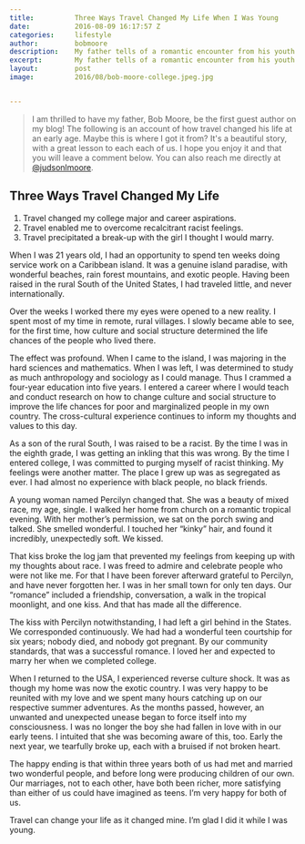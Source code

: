```yaml
---
title:			Three Ways Travel Changed My Life When I Was Young
date:			2016-08-09 16:17:57 Z
categories:		lifestyle
author:			bobmoore
description:	My father tells of a romantic encounter from his youth while traveling in the Caribbean Islands which forever changed his life.
excerpt:		My father tells of a romantic encounter from his youth while traveling in the Caribbean Islands which forever changed his life.
layout:			post
image:			2016/08/bob-moore-college.jpeg.jpg


---
```


> I am thrilled to have my father, Bob Moore, be the first guest author on my blog! The following is an account of how travel changed his life at an early age. Maybe this is where I got it from? It's a beautiful story, with a great lesson to each each of us. I hope you enjoy it and that you will leave a comment below. You can also reach me directly at [@judsonlmoore](https://twitter.com/judsonlmoore).

## Three Ways Travel Changed My Life

1. Travel changed my college major and career aspirations.
2. Travel enabled me to overcome recalcitrant racist feelings.
3. Travel precipitated a break-up with the girl I thought I would marry.

When I was 21 years old, I had an opportunity to spend ten weeks doing service work on a Caribbean island. It was a genuine island paradise, with wonderful beaches, rain forest mountains, and exotic people. Having been raised in the rural South of the United States, I had traveled little, and never internationally.

Over the weeks I worked there my eyes were opened to a new reality. I spent most of my time in remote, rural villages. I slowly became able to see, for the first time, how culture and social structure determined the life chances of the people who lived there.

The effect was profound. When I came to the island, I was majoring in the hard sciences and mathematics. When I was left, I was determined to study as much anthropology and sociology as I could manage. Thus I crammed a four-year education into five years. I entered a career where I would teach and conduct research on how to change culture and social structure to improve the life chances for poor and marginalized people in my own country. The cross-cultural experience continues to inform my thoughts and values to this day.

As a son of the rural South, I was raised to be a racist. By the time I was in the eighth grade, I was getting an inkling that this was wrong. By the time I entered college, I was committed to purging myself of racist thinking. My feelings were another matter. The place I grew up was as segregated as ever. I had almost no experience with black people, no black friends.

A young woman named Percilyn changed that. She was a beauty of mixed race, my age, single. I walked her home from church on a romantic tropical evening. With her mother’s permission, we sat on the porch swing and talked. She smelled wonderful. I touched her “kinky” hair, and found it incredibly, unexpectedly soft. We kissed.

That kiss broke the log jam that prevented my feelings from keeping up with my thoughts about race. I was freed to admire and celebrate people who were not like me. For that I have been forever afterward grateful to Percilyn, and have never forgotten her. I was in her small town for only ten days. Our “romance” included a friendship, conversation, a walk in the tropical moonlight, and one kiss. And that has made all the difference.

The kiss with Percilyn notwithstanding, I had left a girl behind in the States. We corresponded continuously. We had had a wonderful teen courtship for six years; nobody died, and nobody got pregnant. By our community standards, that was a successful romance. I loved her and expected to marry her when we completed college.

When I returned to the USA, I experienced reverse culture shock. It was as though my home was now the exotic country. I was very happy to be reunited with my love and we spent many hours catching up on our respective summer adventures. As the months passed, however, an unwanted and unexpected unease began to force itself into my consciousness. I was no longer the boy she had fallen in love with in our early teens. I intuited that she was becoming aware of this, too. Early the next year, we tearfully broke up, each with a bruised if not broken heart.

The happy ending is that within three years both of us had met and married two wonderful people, and before long were producing children of our own. Our marriages, not to each other, have both been richer, more satisfying than either of us could have imagined as teens. I’m very happy for both of us.

Travel can change your life as it changed mine. I’m glad I did it while I was young.
